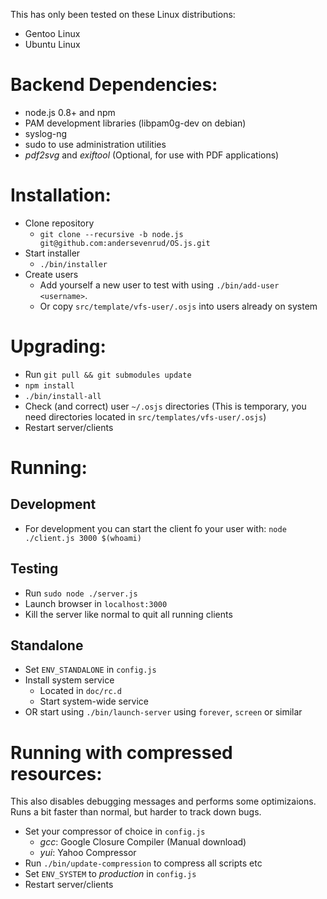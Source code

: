 This has only been tested on these Linux distributions:
* Gentoo Linux
* Ubuntu Linux

# Backend Dependencies:
* node.js 0.8+ and npm
* PAM development libraries (libpam0g-dev on debian)
* syslog-ng
* sudo to use administration utilities
* _pdf2svg_ and _exiftool_ (Optional, for use with PDF applications)

# Installation:
* Clone repository
  - `git clone --recursive -b node.js git@github.com:andersevenrud/OS.js.git`
* Start installer
  - `./bin/installer`
* Create users
  - Add yourself a new user to test with using `./bin/add-user <username>`.
  - Or copy `src/template/vfs-user/.osjs` into users already on system

# Upgrading:
* Run `git pull && git submodules update`
* `npm install`
* `./bin/install-all`
* Check (and correct) user `~/.osjs` directories (This is temporary, you need directories located in `src/templates/vfs-user/.osjs`)
* Restart server/clients

# Running:

## Development
* For development you can start the client fo your user with:
  `node ./client.js 3000 $(whoami)`

## Testing
* Run `sudo node ./server.js`
* Launch browser in `localhost:3000`
* Kill the server like normal to quit all running clients

## Standalone
* Set `ENV_STANDALONE` in `config.js`
* Install system service
  - Located in `doc/rc.d`
  - Start system-wide service
* OR start using `./bin/launch-server` using `forever`, `screen` or similar

# Running with compressed resources:
This also disables debugging messages and performs some optimizaions.
Runs a bit faster than normal, but harder to track down bugs.

* Set your compressor of choice in `config.js`
  - _gcc_: Google Closure Compiler (Manual download)
  - _yui_: Yahoo Compressor
* Run `./bin/update-compression` to compress all scripts etc
* Set `ENV_SYSTEM` to _production_ in `config.js`
* Restart server/clients
